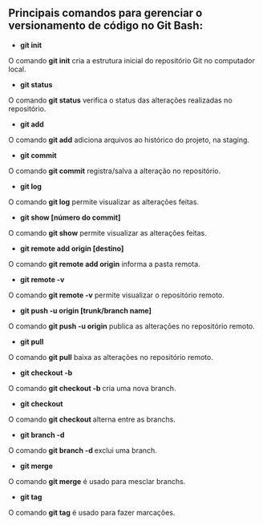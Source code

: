 ## Principais comandos para gerenciar o versionamento de código no Git Bash:

 
- **git init**

O comando **git init** cria a estrutura inicial do repositório Git no computador local.

- **git status**

O comando **git status** verifica o status das alterações realizadas no repositório.

- **git add**

O comando **git add** adiciona arquivos ao histórico do projeto, na staging.

- **git commit**

O comando **git commit** registra/salva  a alteração no repositório.

- **git log**

O comando **git log** permite visualizar as alterações feitas.

- **git show [número do commit]**

O comando **git show** permite visualizar as alterações feitas.

- **git remote add origin [destino]**

O comando **git remote add origin** informa a pasta remota.

- **git remote -v**

O comando **git remote -v** permite visualizar o repositório remoto.

- **git push -u origin [trunk/branch name]**

O comando **git push -u origin** publica as alterações no repositório remoto.

- **git pull**

O comando **git pull** baixa as alterações no repositório remoto.

- **git checkout -b <branch name>**

O comando **git checkout -b <branch name>** cria uma nova branch.

- **git checkout <branch-name>**

O comando **git checkout <branch name>** alterna entre as branchs.

- **git branch -d <branch name>**

O comando **git branch -d <branch name>** exclui uma branch.

- **git merge**

O comando **git merge** é usado para mesclar branchs.

- **git tag**

O comando **git tag** é usado para fazer marcações.
